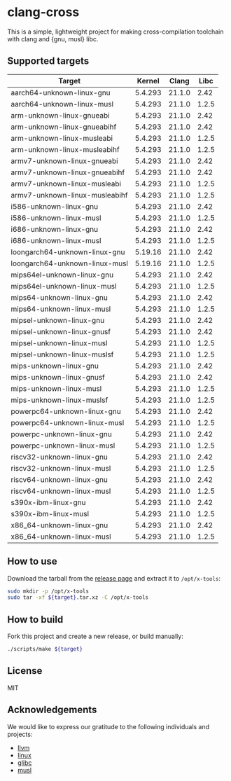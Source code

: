 # clang-cross

This is a simple, lightweight project for making cross-compilation toolchain with clang and {gnu, musl} libc.

## Supported targets

| Target                         | Kernel  | Clang  | Libc   |
|--------------------------------|---------|--------|--------|
| aarch64-unknown-linux-gnu      | 5.4.293 | 21.1.0 | 2.42   |
| aarch64-unknown-linux-musl     | 5.4.293 | 21.1.0 | 1.2.5  |
| arm-unknown-linux-gnueabi      | 5.4.293 | 21.1.0 | 2.42   |
| arm-unknown-linux-gnueabihf    | 5.4.293 | 21.1.0 | 2.42   |
| arm-unknown-linux-musleabi     | 5.4.293 | 21.1.0 | 1.2.5  |
| arm-unknown-linux-musleabihf   | 5.4.293 | 21.1.0 | 1.2.5  |
| armv7-unknown-linux-gnueabi    | 5.4.293 | 21.1.0 | 2.42   |
| armv7-unknown-linux-gnueabihf  | 5.4.293 | 21.1.0 | 2.42   |
| armv7-unknown-linux-musleabi   | 5.4.293 | 21.1.0 | 1.2.5  |
| armv7-unknown-linux-musleabihf | 5.4.293 | 21.1.0 | 1.2.5  |
| i586-unknown-linux-gnu         | 5.4.293 | 21.1.0 | 2.42   |
| i586-unknown-linux-musl        | 5.4.293 | 21.1.0 | 1.2.5  |
| i686-unknown-linux-gnu         | 5.4.293 | 21.1.0 | 2.42   |
| i686-unknown-linux-musl        | 5.4.293 | 21.1.0 | 1.2.5  |
| loongarch64-unknown-linux-gnu  | 5.19.16 | 21.1.0 | 2.42   |
| loongarch64-unknown-linux-musl | 5.19.16 | 21.1.0 | 1.2.5  |
| mips64el-unknown-linux-gnu     | 5.4.293 | 21.1.0 | 2.42   |
| mips64el-unknown-linux-musl    | 5.4.293 | 21.1.0 | 1.2.5  |
| mips64-unknown-linux-gnu       | 5.4.293 | 21.1.0 | 2.42   |
| mips64-unknown-linux-musl      | 5.4.293 | 21.1.0 | 1.2.5  |
| mipsel-unknown-linux-gnu       | 5.4.293 | 21.1.0 | 2.42   |
| mipsel-unknown-linux-gnusf     | 5.4.293 | 21.1.0 | 2.42   |
| mipsel-unknown-linux-musl      | 5.4.293 | 21.1.0 | 1.2.5  |
| mipsel-unknown-linux-muslsf    | 5.4.293 | 21.1.0 | 1.2.5  |
| mips-unknown-linux-gnu         | 5.4.293 | 21.1.0 | 2.42   |
| mips-unknown-linux-gnusf       | 5.4.293 | 21.1.0 | 2.42   |
| mips-unknown-linux-musl        | 5.4.293 | 21.1.0 | 1.2.5  |
| mips-unknown-linux-muslsf      | 5.4.293 | 21.1.0 | 1.2.5  |
| powerpc64-unknown-linux-gnu    | 5.4.293 | 21.1.0 | 2.42   |
| powerpc64-unknown-linux-musl   | 5.4.293 | 21.1.0 | 1.2.5  |
| powerpc-unknown-linux-gnu      | 5.4.293 | 21.1.0 | 2.42   |
| powerpc-unknown-linux-musl     | 5.4.293 | 21.1.0 | 1.2.5  |
| riscv32-unknown-linux-gnu      | 5.4.293 | 21.1.0 | 2.42   |
| riscv32-unknown-linux-musl     | 5.4.293 | 21.1.0 | 1.2.5  |
| riscv64-unknown-linux-gnu      | 5.4.293 | 21.1.0 | 2.42   |
| riscv64-unknown-linux-musl     | 5.4.293 | 21.1.0 | 1.2.5  |
| s390x-ibm-linux-gnu            | 5.4.293 | 21.1.0 | 2.42   |
| s390x-ibm-linux-musl           | 5.4.293 | 21.1.0 | 1.2.5  |
| x86_64-unknown-linux-gnu       | 5.4.293 | 21.1.0 | 2.42   |
| x86_64-unknown-linux-musl      | 5.4.293 | 21.1.0 | 1.2.5  |

## How to use

Download the tarball from the [release page](https://github.com/cross-tools/clang-cross/releases) and extract it to `/opt/x-tools`:

```sh
sudo mkdir -p /opt/x-tools
sudo tar -xf ${target}.tar.xz -C /opt/x-tools
```

## How to build

Fork this project and create a new release, or build manually:

```sh
./scripts/make ${target}
```

## License

MIT

## Acknowledgements

We would like to express our gratitude to the following individuals and projects:

- [llvm](https://llvm.org)
- [linux](https://kernel.org)
- [glibc](https://www.gnu.org/software/libc)
- [musl](https://www.musl-libc.org)
